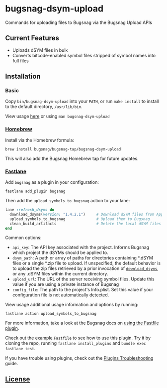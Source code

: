 # bugsnag-dsym-upload

Commands for uploading files to Bugsnag via the Bugsnag Upload APIs


## Current Features

* Uploads dSYM files in bulk
* Converts bitcode-enabled symbol files stripped of symbol names into full files

## Installation

### Basic

Copy `bin/bugsnag-dsym-upload` into your `PATH`, or run `make install` to
install to the default directory, `/usr/lib/bin`.

View usage [here](man/bugsnag-dsym-upload.pod) or using `man
bugsnag-dsym-upload`

### [Homebrew](https://brew.sh)

Install via the Homebrew formula:

```
brew install bugsnag/bugsnag-tap/bugsnag-dsym-upload
```

This will also add the Bugsnag Homebrew tap for future updates.

### [Fastlane](https://fastlane.tools)

Add `bugsnag` as a plugin in your configuration:

```
fastlane add_plugin bugsnag
```

Then add the `upload_symbols_to_bugsnag` action to your lane:

```ruby
lane :refresh_dsyms do
  download_dsyms(version: "1.4.2.1")     # Download dSYM files from App Store Connect
  upload_symbols_to_bugsnag              # Upload them to Bugsnag
  clean_build_artifacts                  # Delete the local dSYM files
end
```

Common options:

* `api_key`: The API key associated with the project. Informs Bugsnag which project 
  the dSYMs should be applied to.
* `dsym_path`: A path or array of paths for directories containing \*.dSYM files
  or a single \*.zip file to upload. If unspecified, the default behavior is to
  upload the zip files retrieved by a prior invocation of
  [`download_dsyms`](https://docs.fastlane.tools/actions/#download_dsyms), or
  any .dSYM files within the current directory.
* `upload_url`: The URL of the server receiving symbol files. Update this value
  if you are using a private instance of Bugsnag
* `config_file`: The path to the project's Info.plist. Set this value if your configuration file 
  is not automatically detected.

View usage additional usage information and options by running:

```shell
fastlane action upload_symbols_to_bugsnag
```

For more information, take a look at the Bugsnag docs on 
[using the Fastfile plugin](https://docs.bugsnag.com/build-integrations/fastlane/).

Check out the [example `Fastfile`](tools/fastlane-plugin/fastlane/Fastfile) to
see how to use this plugin.  Try it by cloning the repo, running `fastlane
install_plugins` and `bundle exec fastlane test`.

If you have trouble using plugins, check out the [Plugins
Troubleshooting](https://docs.fastlane.tools/plugins/plugins-troubleshooting/)
guide.

## [License](LICENSE.txt)
